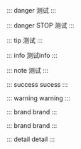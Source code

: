 ::: danger
测试
:::

::: danger STOP
测试
:::

::: tip
测试
:::


::: info
测试info
:::

::: note
测试
:::

::: success
sucess
:::

::: warning
warning
:::

::: brand
brand
:::

::: brand
brand
:::


::: detail
detail
::: 